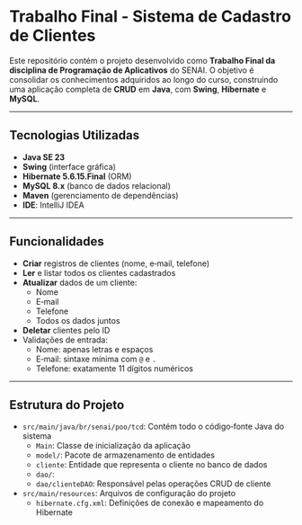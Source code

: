 # Trabalho Final - Sistema de Cadastro de Clientes

Este repositório contém o projeto desenvolvido como **Trabalho Final da disciplina de Programação de Aplicativos** do SENAI. O objetivo é consolidar os conhecimentos adquiridos ao longo do curso, construindo uma aplicação completa de **CRUD** em **Java**, com **Swing**, **Hibernate** e **MySQL**.

---

## Tecnologias Utilizadas

- **Java SE 23**  
- **Swing** (interface gráfica)  
- **Hibernate 5.6.15.Final** (ORM)  
- **MySQL 8.x** (banco de dados relacional)  
- **Maven** (gerenciamento de dependências)  
- **IDE**: IntelliJ IDEA 

---

## Funcionalidades

- **Criar** registros de clientes (nome, e‑mail, telefone)  
- **Ler** e listar todos os clientes cadastrados  
- **Atualizar** dados de um cliente:
  - Nome  
  - E‑mail  
  - Telefone  
  - Todos os dados juntos  
- **Deletar** clientes pelo ID  
- Validações de entrada:
  - Nome: apenas letras e espaços  
  - E‑mail: sintaxe mínima com `@` e `.`  
  - Telefone: exatamente 11 dígitos numéricos  

---

## Estrutura do Projeto

<ul>
  <li>
    <code>src/main/java/br/senai/poo/tcd</code>: Contém todo o código‑fonte Java do sistema
    <ul>
      <li><code>Main</code>: Classe de inicialização da aplicação</li>
      <li><code>model/</code>: Pacote de armazenamento de entidades
<li><code>cliente</code>: Entidade que representa o cliente no banco de dados</li>
</li>
      <li><code>dao/</code>: 
<li><code>dao/clienteDAO</code>: Responsável pelas operações CRUD de cliente</li>
</li>
    </ul>
  </li>
  <li>
    <code>src/main/resources</code>: Arquivos de configuração do projeto
    <ul>
      <li><code>hibernate.cfg.xml</code>: Definições de conexão e mapeamento do Hibernate</li>
    </ul>
  </li>
</ul>

